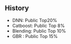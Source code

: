 ## History

- DNN: Public Top20%
- Catboost: Public Top 8%
- Blending: Public Top 10%
- GBR : Public Top 15%
